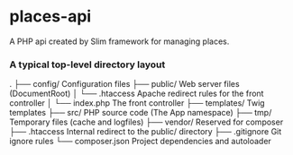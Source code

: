 # places-api
A PHP api created by Slim framework for managing places.

### A typical top-level directory layout

   .
   ├── config/             Configuration files
   ├── public/             Web server files (DocumentRoot)
   │   └── .htaccess       Apache redirect rules for the front controller
   │   └── index.php       The front controller
   ├── templates/          Twig templates
   ├── src/                PHP source code (The App namespace)
   ├── tmp/                Temporary files (cache and logfiles)
   ├── vendor/             Reserved for composer
   ├── .htaccess           Internal redirect to the public/ directory
   ├── .gitignore          Git ignore rules
   └── composer.json       Project dependencies and autoloader
